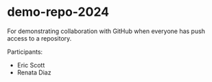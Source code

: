 # demo-repo-2024
For demonstrating collaboration with GitHub when everyone has push access to a repository.

Participants:

- Eric Scott
- Renata Diaz





